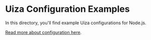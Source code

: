 # Uiza Configuration Examples

In this directory, you'll find example Uiza configurations for Node.js.

[Read more about configuration here](https://docs.uiza.io).
